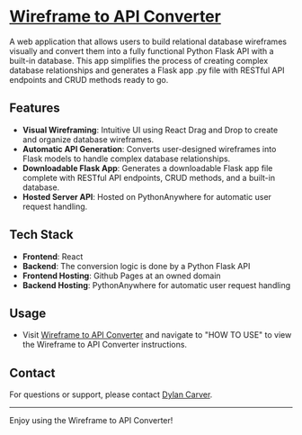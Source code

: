# [Wireframe to API Converter](https://wireframe-to-api-converter.com/)

A web application that allows users to build relational database wireframes visually and convert them into a fully functional Python Flask API with a built-in database. This app simplifies the process of creating complex database relationships and generates a Flask app .py file with RESTful API endpoints and CRUD methods ready to go.

## Features

- **Visual Wireframing**: Intuitive UI using React Drag and Drop to create and organize database wireframes.
- **Automatic API Generation**: Converts user-designed wireframes into Flask models to handle complex database relationships.
- **Downloadable Flask App**: Generates a downloadable Flask app file complete with RESTful API endpoints, CRUD methods, and a built-in database.
- **Hosted Server API**: Hosted on PythonAnywhere for automatic user request handling.

## Tech Stack

- **Frontend**: React
- **Backend**: The conversion logic is done by a Python Flask API
- **Frontend Hosting**: Github Pages at an owned domain
- **Backend Hosting**: PythonAnywhere for automatic user request handling

## Usage

- Visit [Wireframe to API Converter](https://wireframe-to-api-converter.com) and navigate to "HOW TO USE" to view the Wireframe to API Converter instructions.

## Contact

For questions or support, please contact [Dylan Carver](mailto:dylancarver14@gmail.com).

---

Enjoy using the Wireframe to API Converter!

